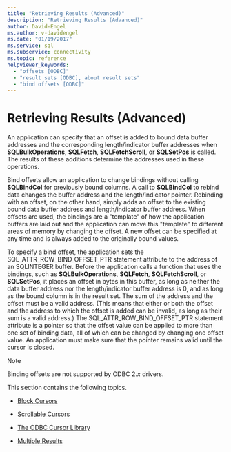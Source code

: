 ```yaml
---
title: "Retrieving Results (Advanced)"
description: "Retrieving Results (Advanced)"
author: David-Engel
ms.author: v-davidengel
ms.date: "01/19/2017"
ms.service: sql
ms.subservice: connectivity
ms.topic: reference
helpviewer_keywords:
  - "offsets [ODBC]"
  - "result sets [ODBC], about result sets"
  - "bind offsets [ODBC]"
---
```

# Retrieving Results (Advanced)
An application can specify that an offset is added to bound data buffer addresses and the corresponding length/indicator buffer addresses when **SQLBulkOperations**, **SQLFetch**, **SQLFetchScroll**, or **SQLSetPos** is called. The results of these additions determine the addresses used in these operations.  
  
 Bind offsets allow an application to change bindings without calling **SQLBindCol** for previously bound columns. A call to **SQLBindCol** to rebind data changes the buffer address and the length/indicator pointer. Rebinding with an offset, on the other hand, simply adds an offset to the existing bound data buffer address and length/indicator buffer address. When offsets are used, the bindings are a "template" of how the application buffers are laid out and the application can move this "template" to different areas of memory by changing the offset. A new offset can be specified at any time and is always added to the originally bound values.  
  
 To specify a bind offset, the application sets the SQL_ATTR_ROW_BIND_OFFSET_PTR statement attribute to the address of an SQLINTEGER buffer. Before the application calls a function that uses the bindings, such as **SQLBulkOperations**, **SQLFetch**, **SQLFetchScroll**, or **SQLSetPos**, it places an offset in bytes in this buffer, as long as neither the data buffer address nor the length/indicator buffer address is 0, and as long as the bound column is in the result set. The sum of the address and the offset must be a valid address. (This means that either or both the offset and the address to which the offset is added can be invalid, as long as their sum is a valid address.) The SQL_ATTR_ROW_BIND_OFFSET_PTR statement attribute is a pointer so that the offset value can be applied to more than one set of binding data, all of which can be changed by changing one offset value. An application must make sure that the pointer remains valid until the cursor is closed.  
  
> [!NOTE]  
>  Binding offsets are not supported by ODBC 2.*x* drivers.  
  
 This section contains the following topics.  
  
-   [Block Cursors](../../../odbc/reference/develop-app/block-cursors.md)  
  
-   [Scrollable Cursors](../../../odbc/reference/develop-app/scrollable-cursors.md)  
  
-   [The ODBC Cursor Library](../../../odbc/reference/develop-app/the-odbc-cursor-library.md)  
  
-   [Multiple Results](../../../odbc/reference/develop-app/multiple-results.md)
